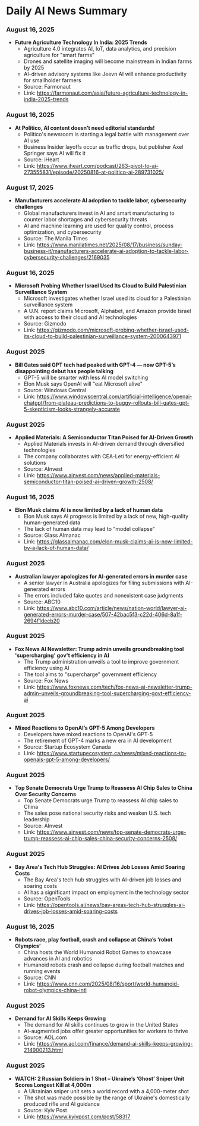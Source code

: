 # Daily AI News Summary

### August 16, 2025
* **Future Agriculture Technology In India: 2025 Trends**
  * Agriculture 4.0 integrates AI, IoT, data analytics, and precision agriculture for "smart farms"
  * Drones and satellite imaging will become mainstream in Indian farms by 2025
  * AI-driven advisory systems like Jeevn AI will enhance productivity for smallholder farmers
  * Source: Farmonaut
  * Link: https://farmonaut.com/asia/future-agriculture-technology-in-india-2025-trends

### August 16, 2025
* **At Politico, AI content doesn’t need editorial standards!**
  * Politico's newsroom is starting a legal battle with management over AI use
  * Business Insider layoffs occur as traffic drops, but publisher Axel Springer says AI will fix it
  * Source: iHeart
  * Link: https://www.iheart.com/podcast/263-pivot-to-ai-273555831/episode/20250816-at-politico-ai-289731025/

### August 17, 2025
* **Manufacturers accelerate AI adoption to tackle labor, cybersecurity challenges**
  * Global manufacturers invest in AI and smart manufacturing to counter labor shortages and cybersecurity threats
  * AI and machine learning are used for quality control, process optimization, and cybersecurity
  * Source: The Manila Times
  * Link: https://www.manilatimes.net/2025/08/17/business/sunday-business-it/manufacturers-accelerate-ai-adoption-to-tackle-labor-cybersecurity-challenges/2169035

### August 16, 2025
* **Microsoft Probing Whether Israel Used Its Cloud to Build Palestinian Surveillance System**
  * Microsoft investigates whether Israel used its cloud for a Palestinian surveillance system
  * A U.N. report claims Microsoft, Alphabet, and Amazon provide Israel with access to their cloud and AI technologies
  * Source: Gizmodo
  * Link: https://gizmodo.com/microsoft-probing-whether-israel-used-its-cloud-to-build-palestinian-surveillance-system-2000643971

### August 2025
* **Bill Gates said GPT tech had peaked with GPT-4 — now GPT-5’s disappointing debut has people talking**
  * GPT-5 will be smarter with less AI model switching
  * Elon Musk says OpenAI will "eat Microsoft alive"
  * Source: Windows Central
  * Link: https://www.windowscentral.com/artificial-intelligence/openai-chatgpt/from-plateau-predictions-to-buggy-rollouts-bill-gates-gpt-5-skepticism-looks-strangely-accurate

### August 2025
* **Applied Materials: A Semiconductor Titan Poised for AI-Driven Growth**
  * Applied Materials invests in AI-driven demand through diversified technologies
  * The company collaborates with CEA-Leti for energy-efficient AI solutions
  * Source: AInvest
  * Link: https://www.ainvest.com/news/applied-materials-semiconductor-titan-poised-ai-driven-growth-2508/

### August 16, 2025
* **Elon Musk claims AI is now limited by a lack of human data**
  * Elon Musk says AI progress is limited by a lack of new, high-quality human-generated data
  * The lack of human data may lead to "model collapse"
  * Source: Glass Almanac
  * Link: https://glassalmanac.com/elon-musk-claims-ai-is-now-limited-by-a-lack-of-human-data/

### August 2025
* **Australian lawyer apologizes for AI-generated errors in murder case**
  * A senior lawyer in Australia apologizes for filing submissions with AI-generated errors
  * The errors included fake quotes and nonexistent case judgments
  * Source: ABC10
  * Link: https://www.abc10.com/article/news/nation-world/lawyer-ai-generated-errors-murder-case/507-42bac5f3-c22d-406d-8a1f-2694f1decb20

### August 2025
* **Fox News AI Newsletter: Trump admin unveils groundbreaking tool 'supercharging' gov't efficiency in AI**
  * The Trump administration unveils a tool to improve government efficiency using AI
  * The tool aims to "supercharge" government efficiency
  * Source: Fox News
  * Link: https://www.foxnews.com/tech/fox-news-ai-newsletter-trump-admin-unveils-groundbreaking-tool-supercharging-govt-efficiency-ai

### August 2025
* **Mixed Reactions to OpenAI’s GPT-5 Among Developers**
  * Developers have mixed reactions to OpenAI's GPT-5
  * The retirement of GPT-4 marks a new era in AI development
  * Source: Startup Ecosystem Canada
  * Link: https://www.startupecosystem.ca/news/mixed-reactions-to-openais-gpt-5-among-developers/

### August 2025
* **Top Senate Democrats Urge Trump to Reassess AI Chip Sales to China Over Security Concerns**
  * Top Senate Democrats urge Trump to reassess AI chip sales to China
  * The sales pose national security risks and weaken U.S. tech leadership
  * Source: AInvest
  * Link: https://www.ainvest.com/news/top-senate-democrats-urge-trump-reassess-ai-chip-sales-china-security-concerns-2508/

### August 2025
* **Bay Area's Tech Hub Struggles: AI Drives Job Losses Amid Soaring Costs**
  * The Bay Area's tech hub struggles with AI-driven job losses and soaring costs
  * AI has a significant impact on employment in the technology sector
  * Source: OpenTools
  * Link: https://opentools.ai/news/bay-areas-tech-hub-struggles-ai-drives-job-losses-amid-soaring-costs

### August 16, 2025
* **Robots race, play football, crash and collapse at China’s ‘robot Olympics’**
  * China hosts the World Humanoid Robot Games to showcase advances in AI and robotics
  * Humanoid robots crash and collapse during football matches and running events
  * Source: CNN
  * Link: https://www.cnn.com/2025/08/16/sport/world-humanoid-robot-olympics-china-intl

### August 2025
* **Demand for AI Skills Keeps Growing**
  * The demand for AI skills continues to grow in the United States
  * AI-augmented jobs offer greater opportunities for workers to thrive
  * Source: AOL.com
  * Link: https://www.aol.com/finance/demand-ai-skills-keeps-growing-214900213.html

### August 2025
* **WATCH: 2 Russian Soldiers in 1 Shot – Ukraine’s ‘Ghost’ Sniper Unit Scores Longest Kill at 4,000m**
  * A Ukrainian sniper unit sets a world record with a 4,000-meter shot
  * The shot was made possible by the range of Ukraine's domestically produced rifle and AI guidance
  * Source: Kyiv Post
  * Link: https://www.kyivpost.com/post/58317